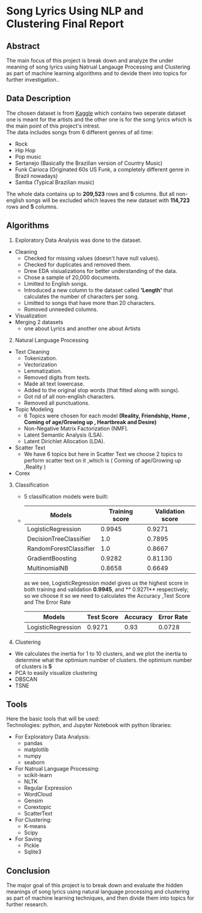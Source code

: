 # Song Lyrics Using NLP and Clustering Final Report
## Abstract
The main focus of this project is break down and analyze the under meaning of song lyrics using Natrual Langauge Processing and Clustering 
as part of machine learning algorithms and to devide them into topics for further investigation..

## Data Description
The chosen dataset is from [Kaggle](https://www.kaggle.com/neisse/scrapped-lyrics-from-6-genres?select=lyrics-data.csv) which contains two seperate dataset
one is meant for the artists and the other one is for the song lyrics which is the main point of this project's intrest.<br>
The data includes songs from 6 different genres of all time:
- Rock
- Hip Hop
- Pop music
- Sertanejo (Basically the Brazilian version of Country Music)
- Funk Carioca (Originated 60s US Funk, a completely different genre in Brazil nowadays)
- Samba (Typical Brazilian music)

The whole data contains up to **209,523** rows and **5** columns. But all non-english songs will be excluded which leaves the new dataset with
**114,723** rows and **5** columns.
## Algorithms
1. Exploratory Data Analysis was done to the dataset.
  - Cleaning
    - Checked for missing values (doesn't have null values).
    - Checked for duplicates and removed them.
    - Drew EDA visiualizations for better understanding of the data.
    - Chose a sample of 20,000 documents.
    - Limitted to English songs.
    - Introduced a new column to the dataset called **'Length'** that calculates the number of characters per song.
    - Limitted to songs that have more than 20 characters.
    - Romoved unneeded columns.
  - Visualization
  - Merging 2 datasets
    - one about Lyrics and another one about Artists
2. Natural Language Processing
 - Text Cleaning
   - Tokenization.
   - Vectorization
   - Lemmatization.
   - Removed digits from texts.
   - Made all text lowercase.
   - Added to the original stop words (that fitted along with songs).
   - Got rid of all non-english characters.
   - Removed all punctuations.
 - Topic Modeling
   - 6 Topics were chosen for each model **(Reality, Friendship, Home , Coming of age/Growing up , Heartbreak and Desire)**
   - Non-Negative Matrix Factorization (NMF).
   - Latent Semantic Analysis (LSA).
   - Latent Dirichlet Allocation (LDA).
 - Scatter Text
   - We have 6 topics but here in Scatter Text we choose 2 topics to perform scatter text on it ,which is ( Coming of age/Growing up ,Reality )
 - Corex
3. Classification 
   - 5 classification models were built:
   - Models | Training score | Validation score
     ------ | ---------------| ----------------
     LogisticRegression  | 0.9945 | 0.9271
     DecisionTreeClassifier  | 1.0 | 0.7895
     RandomForestClassifier | 1.0 | 0.8667
     GradientBoosting | 0.9282 | 0.81130
     MultinomialNB | 0.8658 | 0.6649 
     
     as we see, LogisticRegression model gives us the highest score in both training and validation **0.9945**, and ** 0.9271** respectively;
     so we choose it so we need to calculates the Accuracy ,Test Score and The Error Rate
     
     Models | Test Score | Accuracy | Error Rate
     ------- | -----------| ---------| ----------
     LogisticRegression | 0.9271 | 0.93 | 0.0728
     
 4. Clustering
   -  We calculates the inertia for 1 to 10 clusters, and we plot the inertia to determine what the optimium number of clusters.
      the optimium number of clusters is **5**
   - PCA to easily visualize clustering 
   - DBSCAN 
   - TSNE 
   
## Tools
Here the basic tools that will be used: <br/>
Technologies: python, and Jupyter Notebook with python libraries:
- For Exploratory Data Analysis:
  - pandas
  - matplotlib
  - numpy
  - seaborn
- For Natrual Language Processing:
  - scikit-learn
  - NLTK
  - Regular Expression
  - WordCloud
  - Gensim
  - Corextopic
  - ScatterText
- For Clustering:
  - K-means
  - Scipy
- For Saving
  - Pickle 
  - Sqlite3
  
## Conclusion
The major goal of this project is to break down and evaluate the hidden meanings of song lyrics using natural language processing and clustering as part of machine learning techniques, and then divide them into topics for further research.
